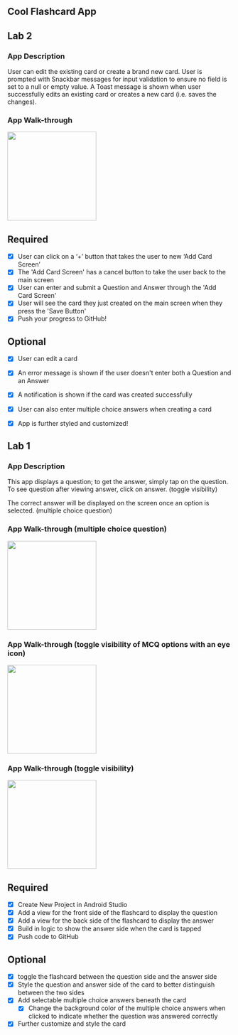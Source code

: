 ## Cool Flashcard App

## Lab 2

### App Description
User can edit the existing card or create a brand new card. User is prompted with Snackbar messages for input validation
to ensure no field is set to a null or empty value. A Toast message is shown when user successfully edits an existing card
or creates a new card (i.e. saves the changes).

### App Walk-through

<img src="http://g.recordit.co/eAC4O47LU2.gif" width=200><br>

## Required
- [x] User can click on a ‘+’ button that takes the user to new ‘Add Card Screen’
- [x] The 'Add Card Screen' has a cancel button to take the user back to the main screen
- [x] User can enter and submit a Question and Answer through the 'Add Card Screen'
- [x] User will see the card they just created on the main screen when they press the 'Save Button'
- [x] Push your progress to GitHub!

## Optional
- [x] User can edit a card
- [x] An error message is shown if the user doesn't enter both a Question and an Answer
- [x] A notification is shown if the card was created successfully
- [x] User can also enter multiple choice answers when creating a card
- [x] App is further styled and customized!


## Lab 1

### App Description
This app displays a question; to get the answer, simply tap on the question. To see question after viewing answer, click on answer. (toggle visibility) 

The correct answer will be displayed on the screen once an option is selected. (multiple choice question)

### App Walk-through (multiple choice question)
<img src="http://g.recordit.co/po7LFdvaj3.gif" width=200><br>

### App Walk-through (toggle visibility of MCQ options with an eye icon)
<img src="http://g.recordit.co/U1dHGG7blG.gif" width=200><br>

### App Walk-through (toggle visibility)
<img src="http://g.recordit.co/OOsBRDOjzE.gif" width=200><br>

## Required
- [x] Create New Project in Android Studio
- [x] Add a view for the front side of the flashcard to display the question
- [x] Add a view for the back side of the flashcard to display the answer
- [x] Build in logic to show the answer side when the card is tapped
- [x] Push code to GitHub
## Optional
- [x] toggle the flashcard between the question side and the answer side
- [x] Style the question and answer side of the card to better distinguish between the two sides
- [x] Add selectable multiple choice answers beneath the card
   - [x] Change the background color of the multiple choice answers when clicked to indicate whether the question was answered correctly
- [x] Further customize and style the card

